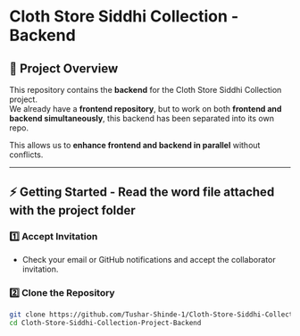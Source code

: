 # Cloth Store Siddhi Collection - Backend

## 🚀 Project Overview

This repository contains the **backend** for the Cloth Store Siddhi Collection project.  
We already have a **frontend repository**, but to work on both **frontend and backend simultaneously**, this backend has been separated into its own repo.  

This allows us to **enhance frontend and backend in parallel** without conflicts.  

---


## ⚡ Getting Started - Read the word file attached with the project folder

### 1️⃣ Accept Invitation
- Check your email or GitHub notifications and accept the collaborator invitation.  

### 2️⃣ Clone the Repository
```bash
git clone https://github.com/Tushar-Shinde-1/Cloth-Store-Siddhi-Collection-Project-Backend.git
cd Cloth-Store-Siddhi-Collection-Project-Backend
